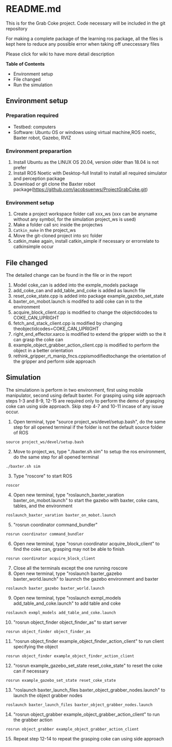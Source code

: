 

# README.md

This is for the Grab Coke project.
Code necessary will be included in the git repository

For making a complete package of the learning ros package, all the files is kept here to reduce any possible error when taking off uneccessary files

Please click for wiki to have more detail description

**Table of Contents**
* Environment setup
* File changed
* Run the simulation 

## Environment setup

### Preparation required
* Testbed: computers
* Software: Ubuntu OS or windows using virtual machine,ROS noetic, Baxter robot, Gazebo, RVIZ

### Environment preparartion
1. Install  Ubuntu  as  the  LINUX  OS  20.04,  version  older than 18.04 is not prefer
2. Install ROS Noetic with Desktop-full Install to install all required simulator and perception package
3. Download   or   git   clone   the   Baxter   robot   package(https://github.com/jacobsuenws/ProjectGrabCoke.git)

### Environment setup
1. Create  a  project  workspace  folder  call  xxx_ws  (xxx can be anyname without any symbol, for the simulation project_ws is used)
2. Make a folder call src inside the projectws
3. `Catkin_make` in the project_ws
5. Move the git-cloned project into src folder
6. catkin_make again, install catkin_simple if necessary or errorrelate to catkinsimple occur

## File changed
The detailed change can be found in the file or in the report
1. Model coke_can is added into the exmple_models package
2. add_coke_can and add_table_and_coke is added as launch file
3. reset_coke_state.cpp is added into package example_gazebo_set_state
4. baxter_on_mobot.launch is modifed to add coke can in to the environment
5. acquire_block_client.cpp is modified to change the objectidcodes to COKE_CAN_UPRIGHT
6. fetch_and_stack_client.cpp is modified by changing theobjectidcodes=COKE_CAN_UPRIGHT
7. right_end_effector.xarco is modified to extend the gripper width so the it can grasp the coke can
8. example_object_grabber_action_client.cpp is modified to perform the object in a better orientation
9. rethink_gripper_rt_manip_fncs.cppismodifiedtochange the orientation of the gripper and perform side approach

## Simulation

The simulationn is perform in two environment, first using mobile manipulator, second using default baxter. For grasping using side approach steps 1-3 and 8-9, 12-15 are required only to perform the demo of grasping coke can using side approach. Skip step 4-7 and 10-11 incase of any issue occur.

1. Open terminal, type "source project_ws/devel/setup.bash", do the same step for all opened terminal if the folder is not the default source folder of ROS
```
source project_ws/devel/setup.bash
```
2. Move to project_ws, type "./baxter.sh sim" to setup the ros environment, do the same step for all opened terminal
```
./baxter.sh sim
```
3. Type "roscore" to start ROS
```
roscor
```
4. Open new terminal, type "roslaunch_baxter_varation baxter_on_mobot.launch" to start the gazebo with baxter, coke cans, tables, and the environment
```
roslaunch_baxter_varation baxter_on_mobot.launch
```
5. "rosrun coordinator command_bundler"
```
rosrun coordinator command_bundler
```
6. Open new terminal, type "rosrun coordinator acquire_block_client" to find the coke can, grasping may not be able to finish
```
rosrun coordinator acquire_block_client
```
7. Close all the terminals except the one running roscore
8. Open new terminal, type "roslaunch baxter_gazebo baxter_world.launch" to launnch the gazebo environment and baxter
```
roslaunch baxter_gazebo baxter_world.launch
```
9. Open new terminal, type "roslaunch exmpl_models add_table_and_coke.launch" to add table and coke
```
roslaunch exmpl_models add_table_and_coke.launch
```
10. "rosrun object_finder object_finder_as" to start server
```
rosrun object_finder object_finder_as
```
11. "rosrun object_finder example_object_finder_action_client" to run client specifying the object
```
rosrun object_finder example_object_finder_action_client
```

12. "rosrun example_gazebo_set_state reset_coke_state" to reset the coke can if necessary
```
rosrun example_gazebo_set_state reset_coke_state
```
13. "roslaunch baxter_launch_files baxter_object_grabber_nodes.launch" to launch the object grabber nodes
```
roslaunch baxter_launch_files baxter_object_grabber_nodes.launch
```
14. "rosrun object_grabber example_object_grabber_action_client" to run the grabber action
```
rosrun object_grabber example_object_grabber_action_client
```
15. Repeat step 12-14 to repeat the grasping coke can using side approach
